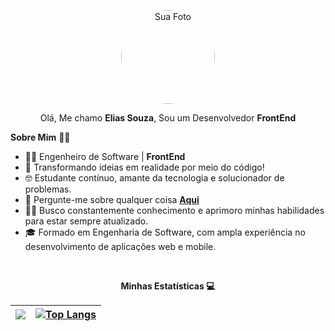 <p align="center">
  <img src="https://scontent-gru1-1.xx.fbcdn.net/v/t39.30808-6/322863345_727061258759785_8052643911285478222_n.jpg?_nc_cat=104&ccb=1-7&_nc_sid=09cbfe&_nc_ohc=-EUIjMSIgTIAX-Rn9ul&_nc_oc=AQmU8iq8E8VFgw8-o65XH2RVQctsIGSg5Upu7YKpjq1LGTiZeqOXFwgo8cOpGPsYtS8&_nc_ht=scontent-gru1-1.xx&oh=00_AfDxBK6qVQbPhQI0x9IkxYy1TG4GlQ_VVNoEyIneWZfmkA&oe=649099F2" alt="Sua Foto" style="border-radius: 50%; width: 150px; height: 150px;">
</p>

<p align="center">Olá, Me chamo <b>Elias Souza</b>, Sou um Desenvolvedor <b>FrontEnd</b></p>

**Sobre Mim** 👨‍💻
- 👨‍💻 Engenheiro de Software | <b>FrontEnd</b>
- 📜 Transformando ideias em realidade por meio do código!
- 🤓 Estudante contínuo, amante da tecnologia e solucionador de problemas.
- 💬 Pergunte-me sobre qualquer coisa **[Aqui](https://github.com/liliassz/liliassz/issues)**
- 👨‍🎓 Busco constantemente conhecimento e aprimoro minhas habilidades para estar sempre atualizado.
- 🎓 Formado em Engenharia de Software, com ampla experiência no desenvolvimento de aplicações web e mobile.

<br>

<p align="center" ><b>Minhas Estatísticas 💻</b></p>

|<a href="https://github.com/liliassz/github-readme-stats"><img align="center" src="https://github-readme-stats.vercel.app/api?username=liliassz&show_icons=true&include_all_commits=true&theme=buefy&hide_border=true"/></a> | [![Top Langs](https://github-readme-stats.vercel.app/api/top-langs/?username=liliassz&layout=donut)](https://github.com/liliassz/github-readme-stats) |
| -------- | ------------- |
